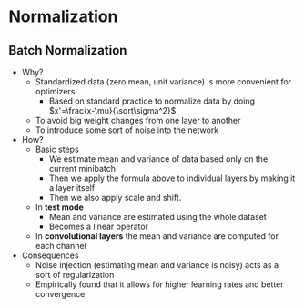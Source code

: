 # Normalization

## Batch Normalization 

- Why?
  - Standardized data (zero mean, unit variance) is more convenient for optimizers
    - Based on standard practice to normalize data by doing $x'=\frac{x-\mu}{\sqrt\sigma^2}$
  - To avoid big weight changes from one layer to another
  - To introduce some sort of noise into the network
- How?
  - Basic steps
    - We estimate mean and variance of data based only on the current minibatch
    - Then we apply the formula above to individual layers by making it a layer itself
    - Then we also apply scale and shift.
  - In **test mode**
    - Mean and variance are estimated using the whole dataset
    - Becomes a linear operator
  - In **convolutional layers** the mean and variance are computed for each channel
- Consequences
  - Noise injection (estimating mean and variance is noisy) acts as a sort of regularization
  - Empirically found that it allows for higher learning rates and better convergence
